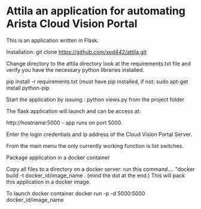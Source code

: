# Attila an application for automating Arista Cloud Vision Portal

This is an application written in Flask. 

Installation:
git clone https://github.com/xod442/attila.git

Change directory to the attila directory
look at the requirements.txt file and verify you have the necessary 
python libraries installed.


pip install -r requirements.txt (must have pip installed, if not:
sudo apt-get install python-pip

Start the application by issuing : python views.py from the project folder

The flask application will launch and can be access at:

http://hostname:5000 - app runs on port 5000.

Enter the login credentials and ip address of the Cloud Vision Portal Server. 

From the main menu the only currently working function is list switches.

Package application in a docker container

Copy all files to a directory on a docker server:
run this command.... "docker build -t docker_id/image_name .   (mind the dot at the end.) 
This will pack this application in a docker image.

To launch docker container
docker run -p -d 5000:5000 docker_id/image_name


